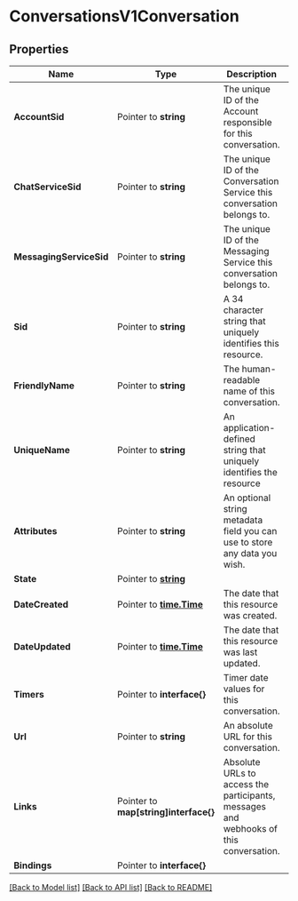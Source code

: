 # ConversationsV1Conversation

## Properties

Name | Type | Description | Notes
------------ | ------------- | ------------- | -------------
**AccountSid** | Pointer to **string** | The unique ID of the Account responsible for this conversation. |
**ChatServiceSid** | Pointer to **string** | The unique ID of the Conversation Service this conversation belongs to. |
**MessagingServiceSid** | Pointer to **string** | The unique ID of the Messaging Service this conversation belongs to. |
**Sid** | Pointer to **string** | A 34 character string that uniquely identifies this resource. |
**FriendlyName** | Pointer to **string** | The human-readable name of this conversation. |
**UniqueName** | Pointer to **string** | An application-defined string that uniquely identifies the resource |
**Attributes** | Pointer to **string** | An optional string metadata field you can use to store any data you wish. |
**State** | Pointer to [**string**](ConversationEnumState.md) |  |
**DateCreated** | Pointer to [**time.Time**](time.Time.md) | The date that this resource was created. |
**DateUpdated** | Pointer to [**time.Time**](time.Time.md) | The date that this resource was last updated. |
**Timers** | Pointer to **interface{}** | Timer date values for this conversation. |
**Url** | Pointer to **string** | An absolute URL for this conversation. |
**Links** | Pointer to **map[string]interface{}** | Absolute URLs to access the participants, messages and webhooks of this conversation. |
**Bindings** | Pointer to **interface{}** |  |

[[Back to Model list]](../README.md#documentation-for-models) [[Back to API list]](../README.md#documentation-for-api-endpoints) [[Back to README]](../README.md)


